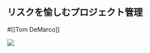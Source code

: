 ## リスクを愉しむプロジェクト管理
#[[Tom DeMarco]]

![](https://m.media-amazon.com/images/I/51704T9SZKL._SY291_BO1,204,203,200_QL40_ML2_.jpg)
